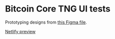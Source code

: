 # Bitcoin Core TNG UI tests

Prototyping designs from [this Figma file](https://www.figma.com/file/kgGu6z89s2A73xpnrtItlD/Bitcoin-Core-TNG?node-id=2091%3A58446).

[Netlify preview](https://stupefied-jones-dd209f.netlify.app)
